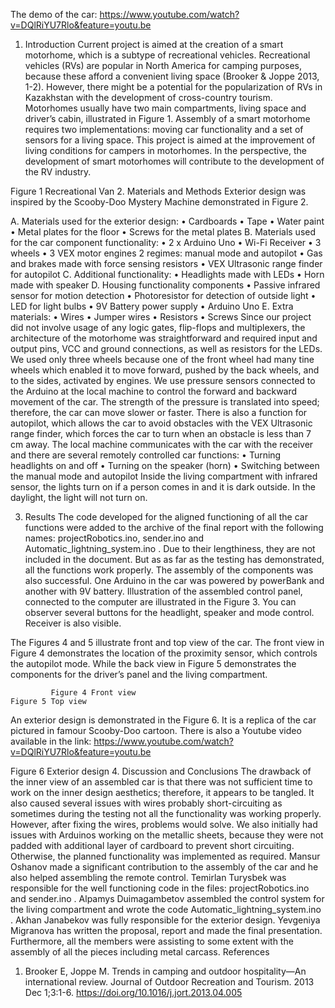 The demo of the car: https://www.youtube.com/watch?v=DQlRiYU7Rlo&feature=youtu.be

1. Introduction
Current project is aimed at the creation of a smart motorhome, which is a subtype of recreational vehicles. Recreational vehicles (RVs) are popular in North America for camping purposes, because these afford a convenient living space (Brooker & Joppe 2013, 1-2). However, there might be a potential for the popularization of RVs in Kazakhstan with the development of cross-country tourism. 
Motorhomes usually have two main compartments, living space and driver’s cabin, illustrated in Figure 1. Assembly of a smart motorhome requires two implementations: moving car functionality and a set of sensors for a living space. This project is aimed at the improvement of living conditions for campers in motorhomes. In the perspective, the development of smart motorhomes will contribute to the development of the RV industry. 
 
 
Figure 1 Recreational Van
2. Materials and Methods 
Exterior design was inspired by the Scooby-Doo Mystery Machine demonstrated in Figure 2.
  
A.	Materials used for the exterior design:
•	Cardboards
•	Tape
•	Water paint
•	Metal plates for the floor
•	Screws for the metal plates
B.	Materials used for the car component functionality:
•	2 x Arduino Uno
•	Wi-Fi Receiver
•	3 wheels
•	3 VEX motor engines
2 regimes: manual mode and autopilot
•	Gas and brakes made with force sensing resistors
•	VEX Ultrasonic range finder for autopilot
C.	Additional functionality:
•	Headlights made with LEDs
•	Horn made with speaker
D.	Housing functionality components
•	Passive infrared sensor for motion detection
•	Photoresistor for detection of outside light
•	LED for light bulbs
•	9V Battery power supply
•	Arduino Uno
E.	Extra materials:
•	Wires
•	Jumper wires
•	Resistors
•	Screws
Since our project did not involve usage of any logic gates, flip-flops and multiplexers, the architecture of the motorhome was straightforward and required input and output pins, VCC and ground connections, as well as resistors for the LEDs. We used only three wheels because one of the front wheel had many tine wheels which enabled it to move forward, pushed by the back wheels, and to the sides, activated by engines.
We use pressure sensors connected to the Arduino at the local machine to control the forward and backward movement of the car. The strength of the pressure is translated into speed; therefore, the car can move slower or faster. There is also a function for autopilot, which allows the car to avoid obstacles with the VEX Ultrasonic range finder, which forces the car to turn when an obstacle is less than 7 cm away. The local machine communicates with the car with the receiver and there are several remotely controlled car functions:
•	Turning headlights on and off
•	Turning on the speaker (horn)
•	Switching between the manual mode and autopilot
Inside the living compartment with infrared sensor, the lights turn on if a person comes in and it is dark outside. In the daylight, the light will not turn on.

3. Results
The code developed for the aligned functioning of all the car functions were added to the archive of the final report with the following names: projectRobotics.ino, sender.ino and Automatic_lightning_system.ino . Due to their lengthiness, they are not included in the document. But as as far as the testing has demonstrated, all the functions work properly. 
The assembly of the components was also successful. One Arduino in the car was powered by powerBank and another with 9V battery. Illustration of the assembled control panel, connected to the computer are illustrated in the Figure 3. You can observer several buttons for the headlight, speaker and mode control. Receiver is also visible.

The Figures 4 and 5 illustrate front and top view of the car. The front view in Figure 4 demonstrates the location of the proximity sensor, which controls the autopilot mode. While the back view in Figure 5 demonstrates the components for the driver’s panel and the living compartment. 
     
             Figure 4 Front view                                      Figure 5 Top view
 An exterior design is demonstrated in the Figure 6. It is a replica of the car pictured in famour Scooby-Doo cartoon. There is also a Youtube video available in the link: https://www.youtube.com/watch?v=DQlRiYU7Rlo&feature=youtu.be 
 
Figure 6 Exterior design
4. Discussion and Conclusions 
The drawback of the inner view of an assembled car is that there was not sufficient time to work on the inner design aesthetics; therefore, it appears to be tangled. It also caused several issues with wires probably short-circuiting as sometimes during the testing not all the functionality was working properly. However, after fixing the wires, problems would solve. We also initially had issues with Arduinos working on the metallic sheets, because they were not padded with additional layer of cardboard to prevent short circuiting. Otherwise, the planned functionality was implemented as required.
Mansur Oshanov made a significant contribution to the assembly of the car and he also helped assembling the remote control. Temirlan Turysbek was responsible for the well functioning code in the files: projectRobotics.ino and sender.ino . Alpamys Duimagambetov assembled the control system for the living compartment and wrote the code Automatic_lightning_system.ino . Akhan Janabekov was fully responsible for the exterior design. Yevgeniya Migranova has written the proposal, report and made the final presentation. Furthermore, all the members were assisting to some extent with the assembly of all the pieces including metal carcass.
References
1.	Brooker E, Joppe M. Trends in camping and outdoor hospitality—An international review. Journal of Outdoor Recreation and Tourism. 2013 Dec 1;3:1-6. https://doi.org/10.1016/j.jort.2013.04.005 

